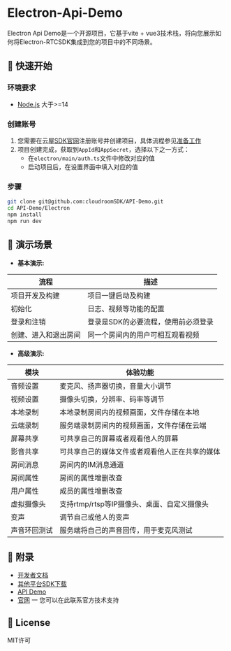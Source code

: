 # Electron-Api-Demo

Electron Api Demo是一个开源项目，它基于vite + vue3技术栈，将向您展示如何将Electron-RTCSDK集成到您的项目中的不同场景。

## 🚀 快速开始

### 环境要求

- [Node.js](https://nodejs.org/en/download/) 大于>=14

### 创建账号

1. 您需要在云屋[SDK官网](https://sdk.cloudroom.com/)注册账号并创建项目，具体流程参见[准备工作](https://docs.cloudroom.com/sdk/document/fastIntegration/beforeDevelop?platform=Electron)
1. 项目创建完成，获取到`AppId`和`AppSecret`，选择以下之一方式：
    - 在`electron/main/auth.ts`文件中修改对应的值
    - 启动项目后，在设置界面中填入对应的值

### 步骤

```bash
git clone git@github.com:cloudroomSDK/API-Demo.git
cd API-Demo/Electron
npm install
npm run dev
```

## 📖 演示场景

- **基本演示:**

| 流程 | 描述  | 
|----- | -------- | 
| 项目开发及构建 | 项目一键启动及构建 |
| 初始化 | 日志、视频等功能的配置  |
| 登录和注销 | 登录是SDK的必要流程，使用前必须登录  |
| 创建、进入和退出房间 | 同一个房间内的用户可相互观看视频  |

- **高级演示:**

| 模块 | 体验功能  | 
|----- | -------- | 
| 音频设置 | 麦克风、扬声器切换，音量大小调节 |
| 视频设置 | 摄像头切换，分辨率、码率等调节  |
| 本地录制 | 本地录制房间内的视频画面，文件存储在本地  |
| 云端录制 | 服务端录制房间内的视频画面，文件存储在云端   |
| 屏幕共享 | 可共享自己的屏幕或者观看他人的屏幕  |
| 影音共享 | 可共享自己的媒体文件或者观看他人正在共享的媒体  |
| 房间消息 | 房间内的IM消息通道  |
| 房间属性 | 房间的属性增删改查  |
| 用户属性 | 成员的属性增删改查  |
| 虚拟摄像头 | 支持rtmp/rtsp等IP摄像头、桌面、自定义摄像头  |
| 变声 | 调节自己或他人的变声 |
| 声音环回测试 | 服务端将自己的声音回传，用于麦克风测试  |


## 🔖 附录

- [开发者文档](https://docs.cloudroom.com/sdk/document/intro/README?platform=Electron)
- [其他平台SDK下载](https://sdk.cloudroom.com/pages/download#sdk)
- [API Demo](https://github.com/cloudroomSDK/API-Demo)
- [官网](https://sdk.cloudroom.com) 一 您可以在此联系官方技术支持

## 📄 License

MIT许可
